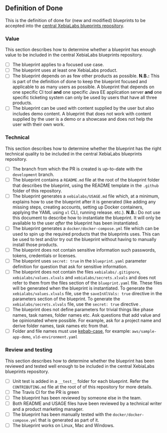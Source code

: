 ## Definition of Done

This is the definition of done for (new and modified) blueprints to be accepted into the [central XebiaLabs blueprints repository](https://github.com/xebialabs/blueprints).

### Value

This section describes how to determine whether a blueprint has enough value to be included in the central XebiaLabs blueprints repository.

- [ ] The blueprint applies to a focused use case.
- [ ] The blueprint uses at least one XebiaLabs product.
- [ ] The blueprint depends on as few other products as possible. **N.B.:** This is part of the definition of done to keep the blueprint focused and applicable to as many users as possible. A blueprint that depends on one specific CI tool **and** one specific Java EE application server **and** one specific ticketing system can only be used by users that have all three products.
- [ ] The blueprint can be used with content supplied by the user but also includes demo content. A blueprint that does not work with content supplied by the user is a demo or a showcase and does not help the user with their own work.

### Technical

This section describes how to determine whether the blueprint has the right technical quality to be included in the central XebiaLabs blueprints repository.

- [ ] The branch from which the PR is created is up-to-date with the `development` branch.
- [ ] The blueprint contains a `README.md` file at the root of the blueprint folder that describes the blueprint, using the README template in the `.github` folder of this repository.
- [ ] The blueprint generates a `xebialabs/USAGE.md` file which, at a minimum, explains how to use the blueprint after it is generated (like adding any missing steps, creating accounts, setting up Docker containers, applying the YAML using `xl` CLI, running release. etc.). **N.B.:** Do not use this document to describe how to instantiate the blueprint. It will only be available to the user *after* the blueprint has been instantiated.
- [ ] The blueprint generates a `docker/docker-compose.yml` file which can be used to spin up the required products that the blueprints uses. This can be used to test and/or try out the blueprint without having to manually install those products.
- [ ] The blueprint does not contain sensitive information such passwords, tokens, credentials or licenses.
- [ ] The blueprint uses `secret: true` in the `blueprint.yaml` parameter definition for question that ask for sensitive information.
- [ ] The blueprint does not contain the files `xebialabs/.gitignore`, `xebialabs/values.xlvals` and `xebialabs/secrets.xlvals` and does not refer to them from the files section of the `blueprint.yaml` file. These files will be generated when the blueprint is instantiated. To generate the `xebialabs/values.xlvals` file, use the `saveInXlVals: true` directive in the parameters section of the blueprint. To generate the `xebialabs/secrets.xlvals` file, use the `secret: true` directive .
- [ ] The blueprint does not define parameters for trivial things like phase names, task names, folder names etc. Ask questions that add value and be opinionated where possible. For example, ask for a project name and derive folder names, task names etc from that.
- [ ] Folder and file names must use [kebab-case](http://wiki.c2.com/?KebabCase), for example: `aws/sample-app-demo`, `xld-environment.yaml`

### Review and testing

This section describes how to determine whether the blueprint has been reviewed and tested well enough to be included in the central XebiaLabs blueprints repository.

- [ ] Unit test is added in a `__test__` folder for each blueprint. Refer the `CONTRIBUTING.md` file at the root of of this repository for more details.
- [ ] The Travis CI for the PR is green
- [ ] The blueprint has been reviewed by someone else in the team.
- [ ] Both README and USAGE files have been reviewed by a technical writer and a product marketing manager.
- [ ] The blueprint has been manually tested with the `docker/docker-compose.yml` that is generated as part of it.
- [ ] The blueprint works on Linux, Mac and Windows.
